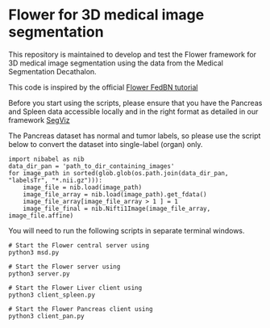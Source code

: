 # Flower for 3D medical image segmentation 

This repository is maintained to develop and test the Flower framework for 3D medical image segmentation using the data from the Medical Segmentation Decathalon.

This code is inspired by the official [Flower FedBN tutorial](https://flower.dev/docs/fedbn-example-pytorch-from-centralized-to-federated.html) 

Before you start using the scripts, please ensure that you have the Pancreas and Spleen data accessible locally and in the right format as detailed in our framework [SegViz](https://github.com/UM2ii/SegViz)

The Pancreas dataset has normal and tumor labels, so please use the script below to convert the dataset into single-label (organ) only. 

```
import nibabel as nib
data_dir_pan = 'path_to_dir_containing_images'
for image_path in sorted(glob.glob(os.path.join(data_dir_pan, "labelsTr", "*.nii.gz"))):
    image_file = nib.load(image_path)
    image_file_array = nib.load(image_path).get_fdata()
    image_file_array[image_file_array > 1 ] = 1
    image_file_final = nib.Nifti1Image(image_file_array, image_file.affine)
```

You will need to run the following scripts in separate terminal windows.

```
# Start the Flower central server using 
python3 msd.py
```

```
# Start the Flower server using 
python3 server.py
```

```
# Start the Flower Liver client using 
python3 client_spleen.py
```
```
# Start the Flower Pancreas client using 
python3 client_pan.py
```


